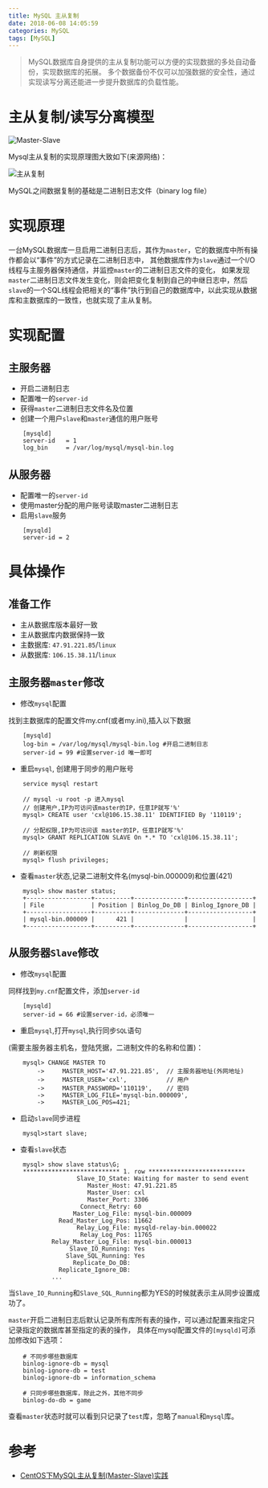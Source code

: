 ```yaml
---
title: MySQL 主从复制
date: 2018-06-08 14:05:59
categories: MySQL
tags: [MySQL]
---
```


>MySQL数据库自身提供的主从复制功能可以方便的实现数据的多处自动备份，实现数据库的拓展。
多个数据备份不仅可以加强数据的安全性，通过实现读写分离还能进一步提升数据库的负载性能。

<!-- more -->

# 主从复制/读写分离模型

![Master-Slave](http://www.caoxl.com/images/MasterSlave.jpg)

Mysql主从复制的实现原理图大致如下(来源网络)：

![主从复制](http://www.caoxl.com/images/主从复制.jpg)

MySQL之间数据复制的基础是二进制日志文件（binary log file）

# 实现原理
一台MySQL数据库一旦启用二进制日志后，其作为`master`，它的数据库中所有操作都会以“事件”的方式记录在二进制日志中，
其他数据库作为`slave`通过一个I/O线程与主服务器保持通信，并监控`master`的二进制日志文件的变化，
如果发现`master`二进制日志文件发生变化，则会把变化复制到自己的中继日志中，然后`slave`的一个SQL线程会把相关的“事件”执行到自己的数据库中，以此实现从数据库和主数据库的一致性，也就实现了主从复制。


# 实现配置

## 主服务器

- 开启二进制日志
- 配置唯一的`server-id`
- 获得`master`二进制日志文件名及位置
- 创建一个用户`slave`和`master`通信的用户账号

```
    [mysqld]
    server-id   = 1
    log_bin     = /var/log/mysql/mysql-bin.log
```

## 从服务器

- 配置唯一的`server-id`
- 使用master分配的用户账号读取master二进制日志
- 启用`slave`服务

```
    [mysqld]
    server-id = 2
```

# 具体操作

## 准备工作

- 主从数据库版本最好一致
- 主从数据库内数据保持一致
- 主数据库: `47.91.221.85`/`linux`
- 从数据库: `106.15.38.11`/`linux`

## 主服务器`master`修改

- 修改`mysql`配置

找到主数据库的配置文件my.cnf(或者my.ini),插入以下数据

```
    [mysqld]
    log-bin = /var/log/mysql/mysql-bin.log #开启二进制日志
    server-id = 99 #设置server-id 唯一即可
```

- 重启`mysql`, 创建用于同步的用户账号

```
    service mysql restart
    
    // mysql -u root -p 进入mysql
    // 创建用户,IP为可访问该master的IP，任意IP就写'%'
    mysql> CREATE user 'cxl@106.15.38.11' IDENTIFIED By '110119';
    
    // 分配权限,IP为可访问该 master的IP，任意IP就写'%'
    mysql> GRANT REPLICATION SLAVE On *.* TO 'cxl@106.15.38.11';
    
    // 刷新权限
    mysql> flush privileges;
```

- 查看`master`状态,记录二进制文件名(mysql-bin.000009)和位置(421)

```
    mysql> show master status;
    +------------------+----------+--------------+------------------+
    | File             | Position | Binlog_Do_DB | Binlog_Ignore_DB |
    +------------------+----------+--------------+------------------+
    | mysql-bin.000009 |      421 |              |                  |
    +------------------+----------+--------------+------------------+
```


## 从服务器`Slave`修改

- 修改`mysql`配置

同样找到`my.cnf`配置文件，添加`server-id`

```
    [mysqld]
    server-id = 66 #设置server-id，必须唯一
```

- 重启`mysql`,打开`mysql`,执行同步`SQL`语句

(需要主服务器主机名，登陆凭据，二进制文件的名称和位置)：

```
    mysql> CHANGE MASTER TO
        ->     MASTER_HOST='47.91.221.85',  // 主服务器地址(外网地址)
        ->     MASTER_USER='cxl',           // 用户
        ->     MASTER_PASSWORD='110119',    // 密码
        ->     MASTER_LOG_FILE='mysql-bin.000009',
        ->     MASTER_LOG_POS=421;
```

- 启动`slave`同步进程

```
    mysql>start slave;
```

- 查看`slave`状态

```
    mysql> show slave status\G;
    *************************** 1. row ***************************
                   Slave_IO_State: Waiting for master to send event
                      Master_Host: 47.91.221.85
                      Master_User: cxl
                      Master_Port: 3306
                    Connect_Retry: 60
                  Master_Log_File: mysql-bin.000009
              Read_Master_Log_Pos: 11662
                   Relay_Log_File: mysqld-relay-bin.000022
                    Relay_Log_Pos: 11765
            Relay_Master_Log_File: mysql-bin.000013
                 Slave_IO_Running: Yes
                Slave_SQL_Running: Yes
                  Replicate_Do_DB: 
              Replicate_Ignore_DB: 
            ...
```

当`Slave_IO_Running`和`Slave_SQL_Running`都为YES的时候就表示主从同步设置成功了。

`master`开启二进制日志后默认记录所有库所有表的操作，可以通过配置来指定只记录指定的数据库甚至指定的表的操作，
具体在mysql配置文件的`[mysqld]`可添加修改如下选项：

```
    # 不同步哪些数据库  
    binlog-ignore-db = mysql  
    binlog-ignore-db = test  
    binlog-ignore-db = information_schema  
      
    # 只同步哪些数据库，除此之外，其他不同步  
    binlog-do-db = game 
```

查看`master`状态时就可以看到只记录了`test`库，忽略了`manual`和`mysql`库。

# 参考

- [CentOS下MySQL主从复制(Master-Slave)实践](https://blog.csdn.net/yifanSJ/article/details/79281016)
